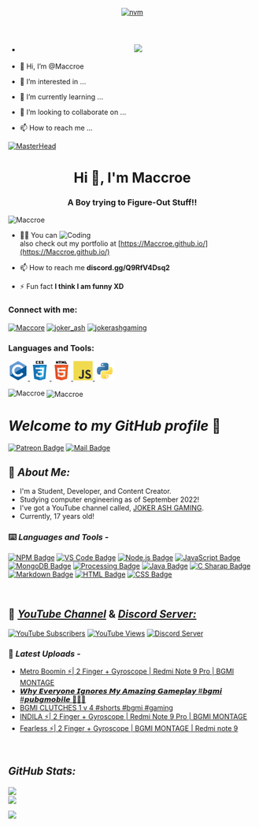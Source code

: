  <p align="middle">
 <a href="https://discord.gg/Q9RfV4Dsq2">
 <img src="https://cdn.discordapp.com/attachments/792806776990597173/1010418083179016282/com-gif-maker-unscreen.gif" alt="nvm" width="150"/>
   </a>
  <br>
  <br>
  <br>
 </p>


- <h3 align="middle"> <a href="#"><img src="https://discord.c99.nl/widget/theme-1/790840344081465375.png"></a>


- 👋 Hi, I’m @Maccroe
- 👀 I’m interested in ...
- 🌱 I’m currently learning ...
- 💞️ I’m looking to collaborate on ...
- 📫 How to reach me ...

<!---
Maccroe/Maccroe is a ✨ special ✨ repository because its `README.md` (this file) appears on your GitHub profile.
You can click the Preview link to take a look at your changes.
--->
[![MasterHead](https://media.discordapp.net/attachments/792809848567365674/886281629096620042/1631376390172.png)](https://Maccroe.github.io)
<h1 align="center">Hi 👋, I'm Maccroe </h1>
<h3 align="center">A Boy trying to Figure-Out Stuff!!</h3>

<p align="left"> <img src="https://komarev.com/ghpvc/?username=khushboogoel01&label=Profile%20views&color=129e00&style=plastic" alt="Maccroe" /> </p>
<img align="right" alt="Coding" width="400" src="https://cdn.dribbble.com/users/2646423/screenshots/5507196/computer.gif">

- 👨‍💻 You can also check out my portfolio at [https://Maccroe.github.io/](https://Maccroe.github.io/)

- 📫 How to reach me **discord.gg/Q9RfV4Dsq2**

- ⚡ Fun fact **I think I am funny XD**

<h3 align="left">Connect with me:</h3>
<p align="left">
<!-- <a href="https://twitter.com/Maccroe" target="blank"><img align="center" src="https://cdn.jsdelivr.net/npm/simple-icons@3.0.1/icons/twitter.svg" alt="Maccroe" height="30" width="40" /></a> -->
<a href="https://linkedin.com/in/Maccroe" target="blank"><img align="center" src="https://cdn.jsdelivr.net/npm/simple-icons@3.0.1/icons/linkedin.svg" alt="Maccore" height="30" width="40" /></a>
<a href="https://instagram.com/joker_ash" target="blank"><img align="center" src="https://cdn.jsdelivr.net/npm/simple-icons@3.0.1/icons/instagram.svg" alt="joker_ash" height="30" width="40" /></a>
<a href="https://www.youtube.com/c/jokerashgaming" target="blank"><img align="center" src="https://cdn.jsdelivr.net/npm/simple-icons@3.0.1/icons/youtube.svg" alt="jokerashgaming" height="30" width="40" /></a>
</p>

<h3 align="left">Languages and Tools:</h3>
<p align="left"> <a href="https://www.cprogramming.com/" target="_blank"> <img src="https://raw.githubusercontent.com/devicons/devicon/master/icons/c/c-original.svg" alt="c" width="40" height="40"/> </a> <a href="https://www.w3schools.com/css/" target="_blank"> <img src="https://raw.githubusercontent.com/devicons/devicon/master/icons/css3/css3-original-wordmark.svg" alt="css3" width="40" height="40"/> </a> <a href="https://www.w3.org/html/" target="_blank"> <img src="https://raw.githubusercontent.com/devicons/devicon/master/icons/html5/html5-original-wordmark.svg" alt="html5" width="40" height="40"/> </a> <a href="https://developer.mozilla.org/en-US/docs/Web/JavaScript" target="_blank"> <img src="https://raw.githubusercontent.com/devicons/devicon/master/icons/javascript/javascript-original.svg" alt="javascript" width="40" height="40"/> </a> <a href="https://www.python.org" target="_blank"> <img src="https://raw.githubusercontent.com/devicons/devicon/master/icons/python/python-original.svg" alt="python" width="40" height="40"/> </a> </p>

<p><img align="left" src="https://github-readme-stats.vercel.app/api/top-langs?username=Maccroe&show_icons=true&locale=en&layout=compact" alt="Maccroe" /></p>

<p>&nbsp;<img align="center" src="https://github-readme-stats.vercel.app/api?username=Maccroe&show_icons=true&locale=en" alt="Maccroe" /></p>




# **_Welcome to my GitHub profile_** 👋

[![Patreon Badge](https://img.shields.io/badge/-Donate/Support-0D1117?logo=patreon&style=for-the-badge)][patreon]
[![Mail Badge](https://img.shields.io/badge/-EMail/Contact-0D1117?logo=gmail&style=for-the-badge)][mail]
<br />

<!-- <img align="right" src="./images/laptop.gif" width="270" height="235"> -->

## 📖 **_About Me:_**

- I'm a Student, Developer, and Content Creator.
- Studying computer engineering as of September 2022!
- I've got a YouTube channel called, [JOKER ASH GAMING][youtube].
- Currently, 17 years old!

### ⌨️ **_Languages and Tools -_**

[![NPM Badge](https://img.shields.io/badge/-NPM-0D1117?logo=npm)][npm]
[![VS Code Badge](https://img.shields.io/badge/-Visual_Studio_Code-0D1117?logo=visual-studio-code&logoColor=007ACC)][vscode]
[![Node.js Badge](https://img.shields.io/badge/-Node.js-0D1117?logo=node.js)][nodejs]
[![JavaScript Badge](https://img.shields.io/badge/-JavaScript-0D1117?logo=javascript)][javascript]
[![MongoDB Badge](https://img.shields.io/badge/-MongoDB-0D1117?logo=mongodb)][mongodb]
[![Processing Badge](https://img.shields.io/badge/-Processing-0D1117?logo=processing-foundation&logoColor=006699)][processing]
[![Java Badge](https://img.shields.io/badge/-Java-0D1117?logo=java&logoColor=007396)][java]
[![C Sharap Badge](https://img.shields.io/badge/-C_Sharp-0D1117?logo=csharp&logoColor=239120)][cs]
[![Markdown Badge](https://img.shields.io/badge/-Markdown-0D1117?logo=markdown)][markdown]
[![HTML Badge](https://img.shields.io/badge/-HTML-0D1117?logo=html5)][html]
[![CSS Badge](https://img.shields.io/badge/-CSS-0D1117?logo=css3&logoColor=1572B6)][css]

<br />

## 🎥 [**_YouTube Channel_**][youtube] & [**_Discord Server:_**][discord]

[![YouTube Subscribers](https://img.shields.io/youtube/channel/subscribers/UCtHxsna50Tua9_6Cd427jwA?color=%23ff0000&logo=YouTube&logoColor=%23ff0000&style=for-the-badge)][youtube]
[![YouTube Views](https://img.shields.io/youtube/channel/views/UCtHxsna50Tua9_6Cd427jwA?color=%23ff0000&logo=YouTube&logoColor=%23ff0000&style=for-the-badge)][youtube]
[![Discord Server](https://img.shields.io/discord/1024309441723650109?color=5865F2&label=DragoLuca&logo=discord&style=for-the-badge)][discord]

### 📩 **_Latest Uploads -_**

<!-- YOUTUBE:START -->
- [Metro Boomin ⚡| 2 Finger + Gyroscope | Redmi Note 9 Pro | BGMI MONTAGE](https://www.youtube.com/watch?v=zz1C6rr-kCU)
- [𝙒𝙝𝙮 𝙀𝙫𝙚𝙧𝙮𝙤𝙣𝙚 𝙄𝙜𝙣𝙤𝙧𝙚𝙨 𝙈𝙮 𝘼𝙢𝙖𝙯𝙞𝙣𝙜 𝙂𝙖𝙢𝙚𝙥𝙡𝙖𝙮 #𝙗𝙜𝙢𝙞 #𝙥𝙪𝙗𝙜𝙢𝙤𝙗𝙞𝙡𝙚 🥺🙁🚫](https://www.youtube.com/watch?v=SyYH5ASawC0)
- [BGMI CLUTCHES 1 v 4 #shorts #bgmi #gaming](https://www.youtube.com/watch?v=8rG3AujX6Y0)
- [INDILA ⚡| 2 Finger + Gyroscope | Redmi Note 9 Pro | BGMI MONTAGE](https://www.youtube.com/watch?v=7uUmBY3nwvQ)
- [Fearless ⚡| 2 Finger + Gyroscope | BGMI MONTAGE | Redmi note 9](https://www.youtube.com/watch?v=5NJxuS94hYc)
<!-- YOUTUBE:END -->

<br />

## **_GitHub Stats:_**

<img align="center" src="https://github-readme-stats.vercel.app/api/?username=Maccroe&count_private=true&theme=radical&showicons=true">

<br />

<img align="center" src="https://github-readme-stats.vercel.app/api/top-langs/?username=Maccroe&langs_count=5&theme=radical">

<br />

[youtube]: https://youtube.com/JOKERASHGAMING/?sub_confirmation=1
[javascript]: https://www.javascript.com
[nodejs]: https://nodejs.org
[processing]: https://processing.org
[java]: https://www.java.com
[npm]: https://www.npmjs.com/~maccroe
[cs]: https://docs.microsoft.com/en-us/dotnet/csharp/
[vscode]: https://code.visualstudio.com
[mongodb]: https://www.mongodb.com
[markdown]: https://www.markdownguide.org
[html]: https://html.com/html5/
[css]: https://www.css3.com
[discord]: https://discord.gg/Q9RfV4Dsq2
[patreon]: https://patreon.com/maccroe
[mail]: mailto:maccroebusiness@gmail.com


![](https://github-profile-trophy.vercel.app/?username=Maccroe&theme=radical&no-frame=false&no-bg=true&margin-w=4)
